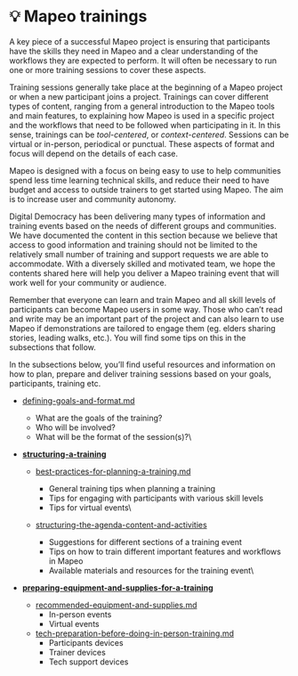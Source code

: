 # 💡 Mapeo trainings

A key piece of a successful Mapeo project is ensuring that participants have the skills they need in Mapeo and a clear understanding of the workflows they are expected to perform. It will often be necessary to run one or more training sessions to cover these aspects.

Training sessions generally take place at the beginning of a Mapeo project or when a new participant joins a project. Trainings can cover different types of content, ranging from a general introduction to the Mapeo tools and main features, to explaining how Mapeo is used in a specific project and the workflows that need to be followed when participating in it. In this sense, trainings can be _tool-centered_, or _context-centered_. Sessions can be virtual or in-person, periodical or punctual. These aspects of format and focus will depend on the details of each case.

Mapeo is designed with a focus on being easy to use to help communities spend less time learning technical skills, and reduce their need to have budget and access to outside trainers to get started using Mapeo. The aim is to increase user and community autonomy.

Digital Democracy has been delivering many types of information and training events based on the needs of different groups and communities. We have documented the content in this section because we believe that access to good information and training should not be limited to the relatively small number of training and support requests we are able to accommodate. With a diversely skilled and motivated team, we hope the contents shared here will help you deliver a Mapeo training event that will work well for your community or audience.

Remember that everyone can learn and train Mapeo and all skill levels of participants can become Mapeo users in some way. Those who can’t read and write may be an important part of the project and can also learn to use Mapeo if demonstrations are tailored to engage them (eg. elders sharing stories, leading walks, etc.). You will find some tips on this in the subsections that follow.

In the subsections below, you’ll find useful resources and information on how to plan, prepare and deliver training sessions based on your goals, participants, training etc.

* [defining-goals-and-format.md](defining-goals-and-format.md "mention")
  * What are the goals of the training?
  * Who will be involved?
  * What will be the format of the session(s)?\

* ****[structuring-a-training](structuring-a-training/ "mention")****
  * [best-practices-for-planning-a-training.md](structuring-a-training/best-practices-for-planning-a-training.md "mention")
    * General training tips when planning a training
    * Tips for engaging with participants with various skill levels
    * Tips for virtual events\

  * [structuring-the-agenda-content-and-activities](structuring-a-training/structuring-the-agenda-content-and-activities/ "mention")
    * Suggestions for different sections of a training event
    * Tips on how to train different important features and workflows in Mapeo
    * Available materials and resources for the training event\

* ****[preparing-equipment-and-supplies-for-a-training](preparing-equipment-and-supplies-for-a-training/ "mention")****
  * [recommended-equipment-and-supplies.md](preparing-equipment-and-supplies-for-a-training/recommended-equipment-and-supplies.md "mention")
    * In-person events
    * Virtual events
  * [tech-preparation-before-doing-in-person-training.md](preparing-equipment-and-supplies-for-a-training/tech-preparation-before-doing-in-person-training.md "mention")
    * Participants devices
    * Trainer devices
    * Tech support devices
